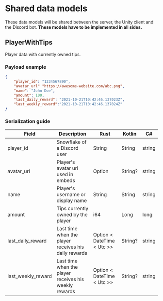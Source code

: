 # Shared data models
These data models will be shared between the server, the Unity client and the Discord bot. **These models have to be implemented in all sides.**

## PlayerWithTips
Player data with currently owned tips.
### Payload example
```json
{
    "player_id": "1234567890",
    "avatar_url" "https://awesome-website.com/abc.png",
    "name": "John Doe",
    "amount": 100,
    "last_daily_reward": "2021-10-21T10:42:46.137023Z",
    "last_weekly_reward":"2021-10-21T10:42:46.137024Z"
}
```
### Serialization guide
| Field              | Description                                           | Rust                       | Kotlin  | C#     |
|--------------------|-------------------------------------------------------|----------------------------|---------|--------|
| player_id          | Snowflake of a Discord user                           | String                     | String  | string |
| avatar_url         | Player's avatar url used in embeds                    | Option<String>             | String? | string |
| name               | Player's username or display name                     | String                     | String  | string |
| amount             | Tips currently owned by the player                    | i64                        | Long    | long   |
| last_daily_reward  | Last time when the player receives his daily rewards  | Option < DateTime < Utc >> | String? | string |
| last_weekly_reward | Last time when the player receives his weekly rewards | Option < DateTime < Utc >> | String? | string |